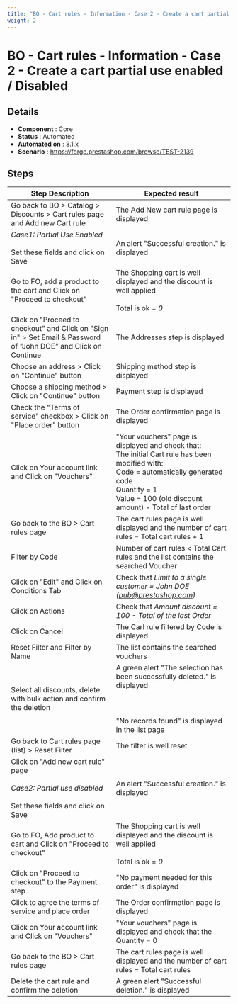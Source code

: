 ```yaml
---
title: "BO - Cart rules - Information - Case 2 - Create a cart partial use enabled / Disabled"
weight: 2
---
```


# BO - Cart rules - Information - Case 2 - Create a cart partial use enabled / Disabled
## Details
* **Component** : Core
* **Status** : Automated
* **Automated on** : 8.1.x
* **Scenario** : https://forge.prestashop.com/browse/TEST-2139

## Steps
| Step Description | Expected result |
| ----- | ----- |
| Go back to BO > Catalog > Discounts > Cart rules page and Add new Cart rule | The Add New cart rule page is displayed |
| *Case1: Partial Use Enabled*<br><br>Set these fields and click on Save | An alert "Successful creation." is displayed |
| Go to FO, add a product to the cart and Click on "Proceed to checkout" | The Shopping cart is well displayed and the discount is well applied<br><br>Total is ok = *0* |
| Click on "Proceed to checkout" and Click on "Sign in" > Set Email & Password of "John DOE" and Click on Continue | The Addresses step is displayed |
| Choose an address > Click on "Continue" button | Shipping method step is displayed |
| Choose a shipping method > Click on "Continue" button | Payment step is displayed |
| Check the "Terms of service" checkbox > Click on "Place order" button | The Order confirmation page is displayed |
| Click on Your account link and Click on "Vouchers" | "Your vouchers" page is displayed and check that:<br>The initial Cart rule has been modified with: <br>Code = automatically generated code<br>Quantity = 1<br>Value = 100 (old discount amount) - Total of last order |
| Go back to the BO > Cart rules page | The cart rules page is well displayed and the number of cart rules = Total cart rules + 1 |
| Filter by Code | Number of cart rules < Total Cart rules and the list contains the searched Voucher |
| Click on "Edit" and Click on Conditions Tab | Check that *Limit to a single customer = John DOE (pub@prestashop.com)* |
| Click on Actions | Check that *Amount discount = 100 - Total of the last Order* |
| Click on Cancel | The Carl rule filtered by Code is displayed |
| Reset Filter and Filter by Name | The list contains the searched vouchers |
| Select all discounts, delete with bulk action and confirm the deletion | A green alert "The selection has been successfully deleted." is displayed<br><br> <br><br>"No records found" is displayed in the list page |
| Go back to Cart rules page (list) > Reset Filter | The filter is well reset |
| Click on "Add new cart rule" page <br><br>*Case2: Partial use disabled*<br><br>Set these fields and click on Save | An alert "Successful creation." is displayed |
| Go to FO, Add product to cart and Click on "Proceed to checkout" | The Shopping cart is well displayed and the discount is well applied<br><br>Total is ok = *0* |
| Click on "Proceed to checkout" to the Payment step | "No payment needed for this order" is displayed |
| Click to agree the terms of service and place order | The Order confirmation page is displayed |
| Click on Your account link and Click on "Vouchers" | "Your vouchers" page is displayed and check that the Quantity = 0 |
| Go back to the BO > Cart rules page | The cart rules page is well displayed and the number of cart rules = Total cart rules |
| Delete the cart rule and confirm the deletion | A green alert "Successful deletion." is displayed |
